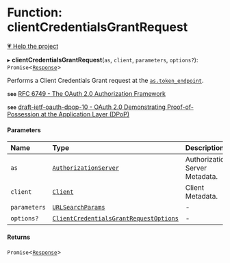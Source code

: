 # Function: clientCredentialsGrantRequest

[💗 Help the project](https://github.com/sponsors/panva)

▸ **clientCredentialsGrantRequest**(`as`, `client`, `parameters`, `options?`): `Promise`<[`Response`]( https://developer.mozilla.org/en-US/docs/Web/API/Response )\>

Performs a Client Credentials Grant request at the
[`as.token_endpoint`](../interfaces/AuthorizationServer.md#token_endpoint).

**`see`** [RFC 6749 - The OAuth 2.0 Authorization Framework](https://www.rfc-editor.org/rfc/rfc6749.html#section-4.4)

**`see`** [draft-ietf-oauth-dpop-10 - OAuth 2.0 Demonstrating Proof-of-Possession at the Application Layer (DPoP)](https://www.ietf.org/archive/id/draft-ietf-oauth-dpop-10.html#name-dpop-access-token-request)

#### Parameters

| Name | Type | Description |
| :------ | :------ | :------ |
| `as` | [`AuthorizationServer`](../interfaces/AuthorizationServer.md) | Authorization Server Metadata. |
| `client` | [`Client`](../interfaces/Client.md) | Client Metadata. |
| `parameters` | [`URLSearchParams`]( https://developer.mozilla.org/en-US/docs/Web/API/URLSearchParams ) | - |
| `options?` | [`ClientCredentialsGrantRequestOptions`](../interfaces/ClientCredentialsGrantRequestOptions.md) | - |

#### Returns

`Promise`<[`Response`]( https://developer.mozilla.org/en-US/docs/Web/API/Response )\>
